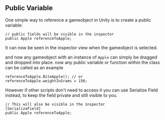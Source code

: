 ## Public Variable

One simple way to reference a gameobject in Unity is to create a public variable:
```
// public fields will be visible in the inspector
public Apple referenceToApple;
```

It can now be seen in the inspector view when the gameobject is selected.

and now any gameobject with an instance of `Apple` can simply be dragged and dropped into place.
now any public variable or function within the class can be called as an example

```
referenceToApple.BiteApple(); // or
referenceToApple.weightInGrams = 150;
```

However if other scripts don't need to access it you can use Serialize Field instead, to keep the field private and still visible to you.

```
// This will also be visible in the inspector
[SerializeField]
public Apple referenceToApple;
```
